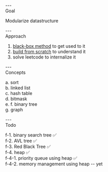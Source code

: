 ---\
Goal


Modularize datastructure




---\
Approach


1. [black-box method](https://www.youtube.com/watch?v=RDzsrmMl48I&ab_channel=ColinGalen) to get used to it
2. [build from scratch](https://www.youtube.com/watch?v=fQeqsn7JJWA&ab_channel=vexe) to understand it
3. solve leetcode to internalize it



---\
Concepts


a. sort\
b. linked list\
c. hash table\
d. bitmask\
e.
f. binary tree\
g. graph



---\
Todo


f-1. binary search tree :white_check_mark:\
f-2. AVL tree :white_check_mark:\
f-3. Red Black Tree :white_check_mark:\
f-4. heap :white_check_mark:\
f-4-1. priority queue using heap :white_check_mark:\
f-4-2. memory management using heap -- yet

